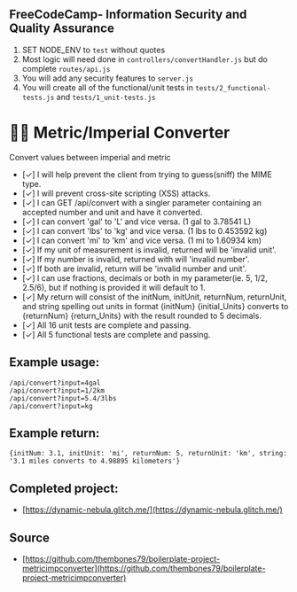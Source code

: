 **FreeCodeCamp**- Information Security and Quality Assurance
------

1) SET NODE_ENV to `test` without quotes
2) Most logic will need done in `controllers/convertHandler.js` but do complete `routes/api.js`
3) You will add any security features to `server.js`
4) You will create all of the functional/unit tests in `tests/2_functional-tests.js` and `tests/1_unit-tests.js`



# 🤘🏼 Metric/Imperial Converter
Convert values between imperial and metric

- [✓] I will help prevent the client from trying to guess(sniff) the MIME type.
- [✓] I will prevent cross-site scripting (XSS) attacks.
- [✓] I can GET /api/convert with a singler parameter containing an accepted number and unit and have it converted.
- [✓] I can convert 'gal' to 'L' and vice versa. (1 gal to 3.78541 L)
- [✓] I can convert 'lbs' to 'kg' and vice versa. (1 lbs to 0.453592 kg)
- [✓] I can convert 'mi' to 'km' and vice versa. (1 mi to 1.60934 km)
- [✓] If my unit of measurement is invalid, returned will be 'invalid unit'.
- [✓] If my number is invalid, returned with will 'invalid number'.
- [✓] If both are invalid, return will be 'invalid number and unit'.
- [✓] I can use fractions, decimals or both in my parameter(ie. 5, 1/2, 2.5/6), but if nothing is provided it will default to 1.
- [✓] My return will consist of the initNum, initUnit, returnNum, returnUnit, and string spelling out units in format {initNum} {initial_Units} converts to {returnNum} {return_Units} with the result rounded to 5 decimals.
- [✓] All 16 unit tests are complete and passing.
- [✓] All 5 functional tests are complete and passing.

Example usage:
------
```
/api/convert?input=4gal
/api/convert?input=1/2km
/api/convert?input=5.4/3lbs
/api/convert?input=kg
```

Example return:
-----
```
{initNum: 3.1, initUnit: 'mi', returnNum: 5, returnUnit: 'km', string: '3.1 miles converts to 4.98895 kilometers'}
```

## Completed project:
* [https://dynamic-nebula.glitch.me/](https://dynamic-nebula.glitch.me/)

## Source
* [https://github.com/thembones79/boilerplate-project-metricimpconverter](https://github.com/thembones79/boilerplate-project-metricimpconverter)

